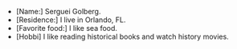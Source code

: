  - [Name:] Serguei Golberg.
 - [Residence:] I live in Orlando, FL.
 - [Favorite food:] I like sea food.
 - [Hobbi] I like reading historical books and watch history movies.
